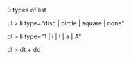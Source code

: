 3 types of list

ul > li
type="disc | circle | square | none"

ol > li
type="1 | i | I | a | A" 

dl > dt + dd
